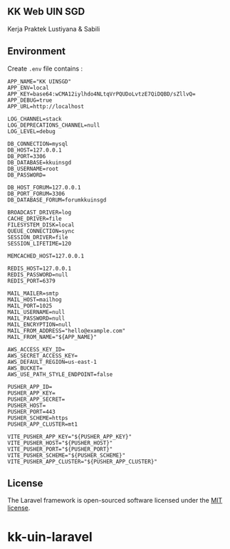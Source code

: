 ## KK Web UIN SGD
Kerja Praktek Lustiyana & Sabili

## Environment
 Create `.env` file contains :
 ```
 APP_NAME="KK UINSGD"
APP_ENV=local
APP_KEY=base64:wCMA12iylhdo4NLtqVrPQUDoLvtzE7QiDQBD/sZllvQ=
APP_DEBUG=true
APP_URL=http://localhost

LOG_CHANNEL=stack
LOG_DEPRECATIONS_CHANNEL=null
LOG_LEVEL=debug

DB_CONNECTION=mysql
DB_HOST=127.0.0.1
DB_PORT=3306
DB_DATABASE=kkuinsgd
DB_USERNAME=root
DB_PASSWORD=

DB_HOST_FORUM=127.0.0.1
DB_PORT_FORUM=3306
DB_DATABASE_FORUM=forumkkuinsgd

BROADCAST_DRIVER=log
CACHE_DRIVER=file
FILESYSTEM_DISK=local
QUEUE_CONNECTION=sync
SESSION_DRIVER=file
SESSION_LIFETIME=120

MEMCACHED_HOST=127.0.0.1

REDIS_HOST=127.0.0.1
REDIS_PASSWORD=null
REDIS_PORT=6379

MAIL_MAILER=smtp
MAIL_HOST=mailhog
MAIL_PORT=1025
MAIL_USERNAME=null
MAIL_PASSWORD=null
MAIL_ENCRYPTION=null
MAIL_FROM_ADDRESS="hello@example.com"
MAIL_FROM_NAME="${APP_NAME}"

AWS_ACCESS_KEY_ID=
AWS_SECRET_ACCESS_KEY=
AWS_DEFAULT_REGION=us-east-1
AWS_BUCKET=
AWS_USE_PATH_STYLE_ENDPOINT=false

PUSHER_APP_ID=
PUSHER_APP_KEY=
PUSHER_APP_SECRET=
PUSHER_HOST=
PUSHER_PORT=443
PUSHER_SCHEME=https
PUSHER_APP_CLUSTER=mt1

VITE_PUSHER_APP_KEY="${PUSHER_APP_KEY}"
VITE_PUSHER_HOST="${PUSHER_HOST}"
VITE_PUSHER_PORT="${PUSHER_PORT}"
VITE_PUSHER_SCHEME="${PUSHER_SCHEME}"
VITE_PUSHER_APP_CLUSTER="${PUSHER_APP_CLUSTER}"
```


## License

The Laravel framework is open-sourced software licensed under the [MIT license](https://opensource.org/licenses/MIT).
# kk-uin-laravel
